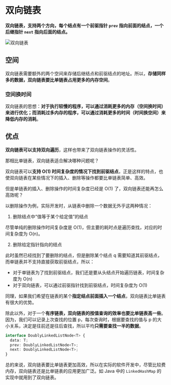 # 双向链表

**双向链表，支持两个方向，每个结点有一个前驱指针 `prev` 指向前面的结点，一个后继指针 `next` 指向后面的结点。**

![双向链表](@imgs/cbc8ab20276e2f9312030c313a9ef70b.jpg)

## 空间

双向链表需要额外的两个空间来存储后继结点和前驱结点的地址。所以，**存储同样多的数据，双向链表要比单链表占用更多的内存空间**。

### 空间换时间

双向链表的思想：**对于执行较慢的程序，可以通过消耗更多的内存（空间换时间）来进行优化；而消耗过多内存的程序，可以通过消耗更多的时间（时间换空间）来降低内存的消耗**。

## 优点

**双向链表可以支持双向遍历**，这样也带来了双向链表操作的灵活性。

那相比单链表，双向链表适合解决哪种问题呢？

双向链表可以**支持 O(1) 时间复杂度的情况下找到前驱结点**，正是这样的特点，也使双向链表在某些情况下的插入、删除等操作都要比单链表简单、高效。

但是单链表的插入、删除操作的时间复杂度已经是 O(1) 了，双向链表还能再怎么高效呢？

以删除操作为例，实际开发时，从链表中删除一个数据无外乎这两种情况：

1. 删除结点中“值等于某个给定值”的结点

尽管单纯的删除操作时间复杂度是 O(1)，但主要的耗时点是遍历查找，对应的时间复杂度为 O(n)。

2. 删除给定指针指向的结点

此时虽然已经找到了要删除的结点，但是删除某个结点 q 需要知道其前驱结点，而单链表并不支持直接获取前驱结点，所以：

- 对于单链表为了找到前驱结点，我们还是要从头结点开始遍历链表，时间复杂度为 O(n)
- 对于双向链表，可以通过前驱指针找到前驱结点，时间复杂度为 O(1)

同理，如果我们希望在链表的某个**指定结点前面插入一个结点**，双向链表比单链表有很大的优势。

除此以外，对于一个**有序链表，双向链表的按值查询的效率也要比单链表高一些**。因为，我们可以记录上次查找的位置 p，每次查询时，根据要查找的值与 p 的大小关系，决定是往前还是往后查找，所以平均**只需要查找一半的数据**。

```ts
interface DoublyLinkedListNode<T> {
  data: T;
  prev: DoublyLinkedListNode<T>;
  next: DoublyLinkedListNode<T>;
}
```

总的来说，双向链表要比单链表更加高效，所以在实际的软件开发中，尽管比较费内存，双向链表还是比单链表的应用更加广泛。如 Java 中的 `LinkedHashMap` 的实现中就用到了双向链表。
